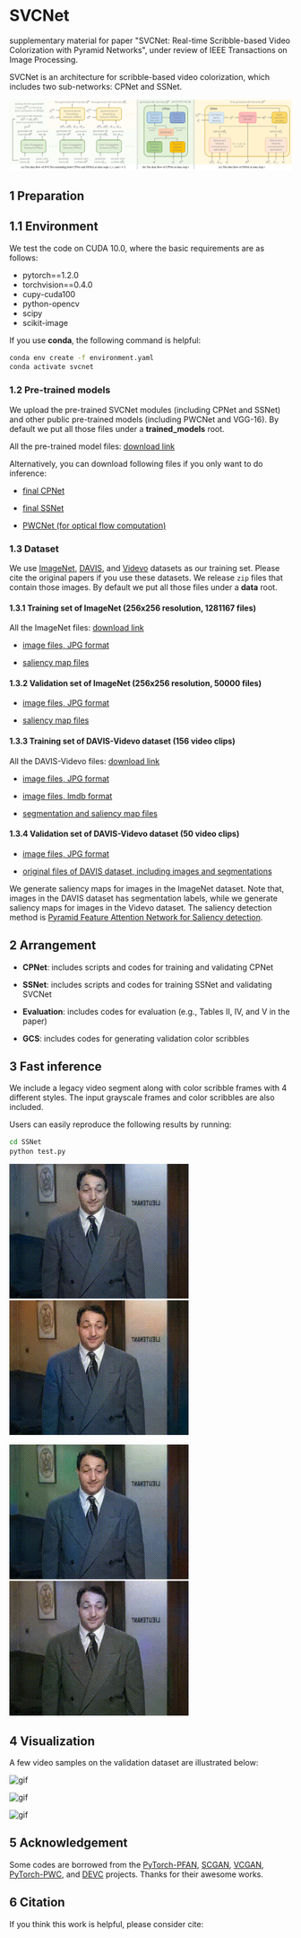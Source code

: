 # SVCNet

supplementary material for paper "SVCNet: Real-time Scribble-based Video Colorization with Pyramid Networks", under review of IEEE Transactions on Image Processing.

SVCNet is an architecture for scribble-based video colorization, which includes two sub-networks: CPNet and SSNet.

![pipeline](./assets/pipeline.png)

## 1 Preparation

## 1.1 Environment

We test the code on CUDA 10.0, where the basic requirements are as follows:

- pytorch==1.2.0
- torchvision==0.4.0
- cupy-cuda100
- python-opencv
- scipy
- scikit-image

If you use **conda**, the following command is helpful:
```bash
conda env create -f environment.yaml
conda activate svcnet
```

### 1.2 Pre-trained models

We upload the pre-trained SVCNet modules (including CPNet and SSNet) and other public pre-trained models (including PWCNet and VGG-16). By default we put all those files under a **trained_models** root.

All the pre-trained model files: [download link](https://portland-my.sharepoint.com/:f:/g/personal/yzzhao2-c_my_cityu_edu_hk/EoAhNnlzoe1LkoI0CSlw9q8B-zOmJlhZUoxBVC3m3eiDUQ?e=WeTQHQ)

Alternatively, you can download following files if you only want to do inference:

- [final CPNet](https://portland-my.sharepoint.com/:u:/g/personal/yzzhao2-c_my_cityu_edu_hk/EXUIeeSbnqVJq7s4PU2emwABWfxLP1UKDHajSv9lGVH_3Q?e=q4aa8g)

- [final SSNet](https://portland-my.sharepoint.com/:u:/g/personal/yzzhao2-c_my_cityu_edu_hk/EaE2q8nnMv5Hv6qDJduc6_EB6VNe5DGwavHICUwwwlqS_A?e=V4zKII)

- [PWCNet (for optical flow computation)](https://portland-my.sharepoint.com/:u:/g/personal/yzzhao2-c_my_cityu_edu_hk/Eefwdef8l99LkqCiajPjwxcBN7tTcQCPSwZYl4zKZK7N9w?e=p05AUW)

### 1.3 Dataset

We use [ImageNet](https://image-net.org/index.php), [DAVIS](https://davischallenge.org/), and [Videvo](https://github.com/phoenix104104/fast_blind_video_consistency) datasets as our training set. Please cite the original papers if you use these datasets. We release `zip` files that contain those images. By default we put all those files under a **data** root.

#### 1.3.1 Training set of ImageNet (256x256 resolution, 1281167 files)

All the ImageNet files: [download link](https://portland-my.sharepoint.com/:f:/g/personal/yzzhao2-c_my_cityu_edu_hk/EleptIBNdqRNt7lQddcZqSkBhwtypjpgvdEnO4f1tqvF8A?e=md7hxL)

- [image files, JPG format](https://portland-my.sharepoint.com/:u:/g/personal/yzzhao2-c_my_cityu_edu_hk/ERbTQ-SsaJJIrF975FHkX8IBsHRQhFucCaMxnW0cxUZzJg?e=M1j6eo)

- [saliency map files](https://portland-my.sharepoint.com/:u:/g/personal/yzzhao2-c_my_cityu_edu_hk/EcYyMwjOkrZOuG-JX6hmdrQBzvnn4s_PwLwqdyrVg701sQ?e=RIOu3s)

#### 1.3.2 Validation set of ImageNet (256x256 resolution, 50000 files)

- [image files, JPG format](https://portland-my.sharepoint.com/:u:/g/personal/yzzhao2-c_my_cityu_edu_hk/EYOPzwZ0L-5HodA2uDZoUhsB90JhAWIyIYOwCwMSOHON1Q?e=tzbVI1)

- [saliency map files](https://portland-my.sharepoint.com/:u:/g/personal/yzzhao2-c_my_cityu_edu_hk/EZSybNec0IZDtCk1C1Gx3IsBN-Q1oyUkmKk1HfuDr2_f0g?e=MeBx9u)

#### 1.3.3 Training set of DAVIS-Videvo dataset (156 video clips)

All the DAVIS-Videvo files: [download link](https://portland-my.sharepoint.com/:f:/g/personal/yzzhao2-c_my_cityu_edu_hk/El0hCFaqaaRHoNkrqtedQdcBOXzQ7HFySRhCwDx3ZK9_nw?e=DKCBjA)

- [image files, JPG format](https://portland-my.sharepoint.com/:u:/g/personal/yzzhao2-c_my_cityu_edu_hk/EYorh60RjVBEqnSJ_7tdBVMB6_Glq3b2vNk-UBXf9LpBTQ?e=Wwsgmy)

- [image files, lmdb format](https://portland-my.sharepoint.com/:u:/g/personal/yzzhao2-c_my_cityu_edu_hk/Ed0C2MlTsBdGov_bcszB-DsBpHRyZ1ZS_ApvhRkk1sbRQw?e=1yo0TD)

- [segmentation and saliency map files](https://portland-my.sharepoint.com/:u:/g/personal/yzzhao2-c_my_cityu_edu_hk/EYmmiepd6ghGosqZZ8hGKA4BA_Ta2WaHPUpq_LHFmfsk2g?e=SGPrHD)

#### 1.3.4 Validation set of DAVIS-Videvo dataset (50 video clips)

- [image files, JPG format](https://portland-my.sharepoint.com/:f:/g/personal/yzzhao2-c_my_cityu_edu_hk/Et6UKrHu8rxBn3xf_AY2gGoBgh-F0dZXh4KDs7wrQwHsmw?e=bnbCi4)

- [original files of DAVIS dataset, including images and segmentations](https://portland-my.sharepoint.com/:u:/g/personal/yzzhao2-c_my_cityu_edu_hk/Ebc3Yruy0dhDifQAojTK5wwBh-v7LrTHtwhj_r20MoHC6Q?e=cBXa2h)

We generate saliency maps for images in the ImageNet dataset. Note that, images in the DAVIS dataset has segmentation labels, while we generate saliency maps for images in the Videvo dataset. The saliency detection method is [Pyramid Feature Attention Network for Saliency detection](https://openaccess.thecvf.com/content_CVPR_2019/papers/Zhao_Pyramid_Feature_Attention_Network_for_Saliency_Detection_CVPR_2019_paper.pdf).

## 2 Arrangement

- **CPNet**: includes scripts and codes for training and validating CPNet

- **SSNet**: includes scripts and codes for training SSNet and validating SVCNet

- **Evaluation**: includes codes for evaluation (e.g., Tables II, IV, and V in the paper)

- **GCS**: includes codes for generating validation color scribbles

## 3 Fast inference

We include a legacy video segment along with color scribble frames with 4 different styles. The input grayscale frames and color scribbles are also included.

Users can easily reproduce the following results by running:

```bash
cd SSNet
python test.py
```

![gif](./assets/test_result_diverse1.gif)
![gif](./assets/test_result_diverse2.gif)

![gif](./assets/test_result_diverse3.gif)
![gif](./assets/test_result_diverse4.gif)

## 4 Visualization

A few video samples on the validation dataset are illustrated below:

![gif](./assets/gold-fish.gif)

![gif](./assets/horsejump-high.gif)

![gif](./assets/kite-surf.gif)

## 5 Acknowledgement

Some codes are borrowed from the [PyTorch-PFAN](https://github.com/sairajk/PyTorch-Pyramid-Feature-Attention-Network-for-Saliency-Detection), [SCGAN](https://github.com/zhaoyuzhi/Semantic-Colorization-GAN), [VCGAN](https://github.com/zhaoyuzhi/VCGAN), [PyTorch-PWC](https://github.com/sniklaus/pytorch-pwc), and [DEVC](https://github.com/zhangmozhe/Deep-Exemplar-based-Video-Colorization) projects. Thanks for their awesome works.

## 6 Citation

If you think this work is helpful, please consider cite:
